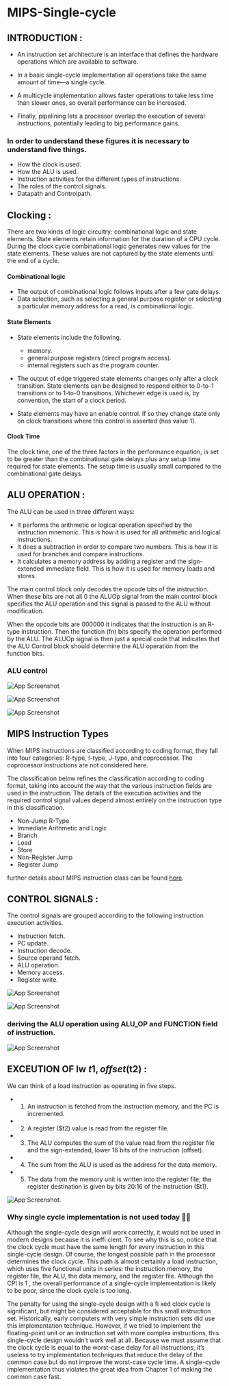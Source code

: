 # MIPS-Single-cycle

## INTRODUCTION :
- An instruction set architecture is an interface that defines the hardware operations which are available to software.

- In a basic single-cycle implementation all operations take the same amount of time—a single cycle.
- A multicycle implementation allows faster operations to take less time than slower ones, so overall performance can be increased.
- Finally, pipelining lets a processor overlap the execution of several instructions, potentially leading to big performance gains.

### In order to understand these figures it is necessary to understand five things.
- How the clock is used.
- How the ALU is used.
- Instruction activities for the different types of instructions.
- The roles of the control signals.
- Datapath and Controlpath.

## Clocking :
There are two kinds of logic circuitry: combinational logic and state elements. State elements retain information for the duration of a CPU cycle. During the clock cycle combinational logic generates new values for the state elements. These values are not captured by the state elements until the end of a cycle.

#### Combinational logic
- The output of combinational logic follows inputs after a few gate delays.
- Data selection, such as selecting a general purpose register or selecting a particular memory address for a read, is combinational logic.

#### State Elements
- State elements include the following.
   - memory.
   - general purpose registers (direct program access).
   - internal registers such as the program counter.
 
- The output of edge triggered state elements changes only after a clock transition. State elements can be designed to respond either to 0-to-1 transitions or to 1-to-0 transitions. Whichever edge is used is, by convention, the start of a clock period.

- State elements may have an enable control. If so they change state only on clock transitions where this control is asserted (has value 1).

#### Clock Time
The clock time, one of the three factors in the performance equation, is set to be greater than the combinational gate delays plus any setup time required for state elements. The setup time is usually small compared to the combinational gate delays.


## ALU OPERATION :
The ALU can be used in three different ways:

- It performs the arithmetic or logical operation specified by the instruction mnemonic. This is how it is used for all arithmetic and logical instructions.
- It does a subtraction in order to compare two numbers. This is how it is used for branches and compare instructions.
- It calculates a memory address by adding a register and the sign-extended immediate field. This is how it is used for memory loads and stores.

The main control block only decodes the opcode bits of the instruction. When these bits are not all 0 the ALUOp signal from the main control block specifies the ALU operation and this signal is passed to the ALU without modification.

When the opcode bits are 000000 it indicates that the instruction is an R-type instruction. Then the function (fn) bits specify the operation performed by the ALU. The ALUOp signal is then just a special code that indicates that the ALU Control block should determine the ALU operation from the function bits.

### ALU control

![App Screenshot](https://github.com/bhim4078652/MIPS_32_SINGLE_CYCLE/blob/main/images_req/ALU1.jpg)

![App Screenshot](https://github.com/bhim4078652/MIPS_32_SINGLE_CYCLE/blob/main/images_req/ALU2.jpg)

![App Screenshot](https://github.com/bhim4078652/MIPS_32_SINGLE_CYCLE/blob/main/images_req/ALU3.jpg)

## MIPS Instruction Types

When MIPS instructions are classified according to coding format, they fall into four categories: R-type, I-type, J-type, and coprocessor. The coprocessor instructions are not considered here.

The classification below refines the classification according to coding format, taking into account the way that the various instruction fields are used in the instruction. The details of the execution activities and the required control signal values depend almost entirely on the instruction type in this classification.

- Non-Jump R-Type
- Immediate Arithmetic and Logic
- Branch
- Load
- Store
- Non-Register Jump
- Register Jump

further details about MIPS instruction class can be found [here](https://www.d.umn.edu/~gshute/mips/single-cycle-summary.pdf). 

## CONTROL SIGNALS :
The control signals are grouped according to the following instruction execution activities.

- Instruction fetch.
- PC update.
- Instruction decode.
- Source operand fetch.
- ALU operation.
- Memory access.
- Register write.

![App Screenshot](https://github.com/bhim4078652/MIPS_32_SINGLE_CYCLE/blob/main/images_req/CONTROL1.jpg)

![App Screenshot](https://github.com/bhim4078652/MIPS_32_SINGLE_CYCLE/blob/main/images_req/CONTROL2.jpg)

### deriving the ALU operation using ALU_OP and FUNCTION field of instruction.
![App Screenshot](https://github.com/bhim4078652/MIPS_32_SINGLE_CYCLE/blob/main/images_req/CONTROL3.jpg)


## EXCEUTION OF lw $t1, offset($t2) :
We can think of a load instruction as operating in five steps.

- 1) An instruction is fetched from the instruction memory, and the PC is incremented. 
- 2) A register ($t2) value is read from the register file.
- 3) The ALU computes the sum of the value read from the register file and the sign-extended, lower 16 bits of the instruction (offset).
- 4) The sum from the ALU is used as the address for the data memory.
- 5) The data from the memory unit is written into the register file; the register destination is given by bits 20:16 of the instruction ($t1).

![App Screenshot](https://github.com/bhim4078652/MIPS_32_SINGLE_CYCLE/blob/main/images_req/LW.jpg).

### Why single cycle implementation is not used today 🤔🤔

Although the single-cycle design will work correctly, it would not be used in modern designs because it is ineffi cient. To see why this is so, notice that the clock cycle must have the same length for every instruction in this single-cycle design. Of course, the longest possible path in the processor determines the clock cycle. This path is almost certainly a load instruction, which uses five functional units in series: the instruction memory, the register file, the ALU, the data memory, and the register file. Although the CPI is 1 , the overall performance of a single-cycle implementation is likely to be poor, since the clock cycle is too long.

The penalty for using the single-cycle design with a fi xed clock cycle is significant, but might be considered acceptable for this small instruction set. Historically, early computers with very simple instruction sets did use this implementation technique. However, if we tried to implement the floating-point unit or an instruction set with more complex instructions, this single-cycle design wouldn’t work well at all. Because we must assume that the clock cycle is equal to the worst-case delay for all instructions, it’s useless to try implementation techniques that reduce the delay of the common case but do not improve the worst-case cycle time. A single-cycle implementation thus violates the great idea from Chapter 1 of making the common case fast.
